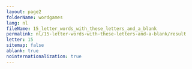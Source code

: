```yaml
---
layout: page2
folderName: wordgames
lang: nl
fileName: 15_letter_words_with_these_letters_and_a_blank
permalink: nl/15-letter-words-with-these-letters-and-a-blank/result
letter: 15
sitemap: false
ablank: true
nointernationalization: true
---
```

